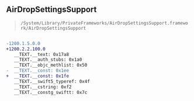 ## AirDropSettingsSupport

> `/System/Library/PrivateFrameworks/AirDropSettingsSupport.framework/AirDropSettingsSupport`

```diff

-1200.1.5.0.0
+1200.2.2.100.0
   __TEXT.__text: 0x17a8
   __TEXT.__auth_stubs: 0x1a0
   __TEXT.__objc_methlist: 0x50
-  __TEXT.__const: 0x1ee
+  __TEXT.__const: 0x1fe
   __TEXT.__swift5_typeref: 0x4f
   __TEXT.__cstring: 0xf2
   __TEXT.__constg_swiftt: 0x7c

```
